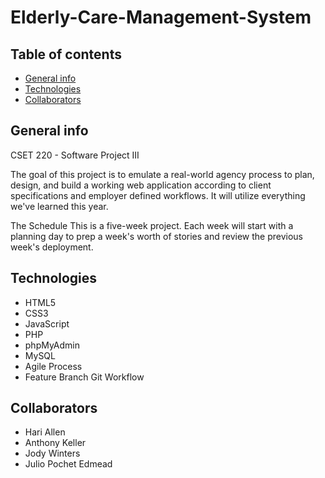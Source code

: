 # Elderly-Care-Management-System

## Table of contents
* [General info](#general-info)
* [Technologies](#technologies)
* [Collaborators](#collaborators)

## General info
CSET 220 - Software Project III

The goal of this project is to emulate a
real-world agency process to plan, design,
and build a working web application
according to client specifications and
employer defined workflows. It will utilize
everything we've learned this year.

The Schedule
This is a five-week project. Each week will
start with a planning day to prep a week's
worth of stories and review the previous
week's deployment.

## Technologies
* HTML5
* CSS3
* JavaScript
* PHP
* phpMyAdmin
* MySQL
* Agile Process
* Feature Branch Git Workflow

## Collaborators
* Hari Allen
* Anthony Keller
* Jody Winters
* Julio Pochet Edmead
